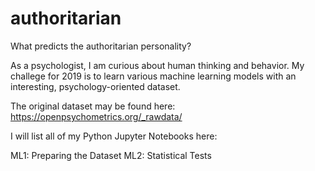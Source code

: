 # authoritarian
What predicts the authoritarian personality?

As a psychologist, I am curious about human thinking and behavior. 
My challege for 2019 is to learn various machine learning models with an interesting, psychology-oriented dataset.

The original dataset may be found here: https://openpsychometrics.org/_rawdata/

I will list all of my Python Jupyter Notebooks here:

ML1: Preparing the Dataset
ML2: Statistical Tests
